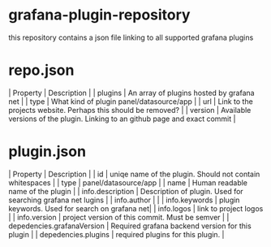 # grafana-plugin-repository

this repository contains a json file linking to all supported grafana plugins

# repo.json

| Property | Description |
| plugins | An array of plugins hosted by grafana net |
| type | What kind of plugin panel/datasource/app |
| url | Link to the projects website. Perhaps this should be removed? |
| version | Available versions of the plugin. Linking to an github page and exact commit |


# plugin.json

| Property | Description |
| id | uniqe name of the plugin. Should not contain whitespaces |
| type | panel/datasource/app |
| name | Human readable name of the plugin |
| info.description | Description of plugin. Used for searching grafana net lugins |
| info.author | |
| info.keywords | plugin keywords. Used for search on grafana net|
| info.logos | link to project logos |
| info.version | project version of this commit. Must be semver |
| depedencies.grafanaVersion | Required grafana backend version for this plugin |
| depedencies.plugins | required plugins for this plugin. |

